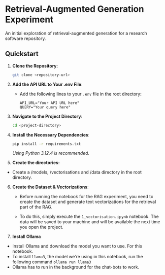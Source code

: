 # Retrieval-Augmented Generation Experiment

An initial exploration of retrieval-augmented generation for a research software repository.

## Quickstart

1. **Clone the Repository**:
    ```bash
    git clone <repository-url>
    ```

2. **Add the API URL to Your .env File**:
    - Add the following lines to your `.env` file in the root directory:
      ```
      API_URL="Your API URL here"
      QUERY="Your query here"
      ```

3. **Navigate to the Project Directory**:
    ```bash
    cd <project-directory>
    ```

4. **Install the Necessary Dependencies**:
    ```bash
    pip install -r requirements.txt
    ```

    *Using Python 3.12.4 is recommended.*


5. **Create the directories:**
- Create a /models, /vectorisations and /data directory in the root directory.

6. **Create the Dataset & Vectorizations**:
    - Before running the notebook for the RAG experiment, you need to create the dataset and generate text vectorizations for the retrieval part of the RAG.

    - To do this, simply execute the `1_vectorisation.ipynb` notebook. The data will be saved to your machine and will be available the next time you open the project.


7. **Install Ollama**

- Install Ollama and download the model you want to use. For this notebook.
- To install `llama3`, the model we're using in this notebook, run the following command `ollama run llama3`
- Ollama has to run in the background for the chat-bots to work.
